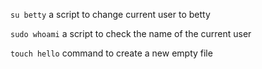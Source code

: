 `su betty` a script to change current user to betty

`sudo whoami` a script to check the name of the current user

`touch hello`  command to create a new empty file
